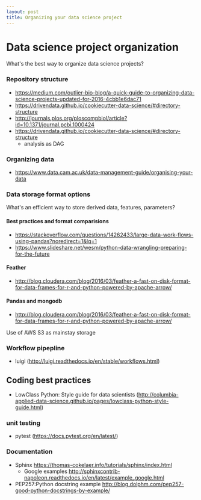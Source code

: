 ```yaml
---
layout: post 
title: Organizing your data science project 
---
```


# Data science project organization 
What's the best way to organize data science projects? 
### Repository structure
- <https://medium.com/outlier-bio-blog/a-quick-guide-to-organizing-data-science-projects-updated-for-2016-4cbb1e6dac71>
- https://drivendata.github.io/cookiecutter-data-science/#directory-structure  
- http://journals.plos.org/ploscompbiol/article?id=10.1371/journal.pcbi.1000424
- https://drivendata.github.io/cookiecutter-data-science/#directory-structure
  - analysis as DAG

### Organizing data 
- https://www.data.cam.ac.uk/data-management-guide/organising-your-data

### Data storage format options 
What's an efficient way to store derived data, features, parameters? 

#### Best practices and format comparisions
- https://stackoverflow.com/questions/14262433/large-data-work-flows-using-pandas?noredirect=1&lq=1  
- https://www.slideshare.net/wesm/python-data-wrangling-preparing-for-the-future  

#### Feather 
- http://blog.cloudera.com/blog/2016/03/feather-a-fast-on-disk-format-for-data-frames-for-r-and-python-powered-by-apache-arrow/  

#### Pandas and mongodb 
- http://blog.cloudera.com/blog/2016/03/feather-a-fast-on-disk-format-for-data-frames-for-r-and-python-powered-by-apache-arrow/  

Use of AWS S3 as mainstay storage 

### Workflow pipepline 
- luigi (http://luigi.readthedocs.io/en/stable/workflows.html)

## Coding best practices 
- LowClass Python: Style guide for data scientists (http://columbia-applied-data-science.github.io/pages/lowclass-python-style-guide.html) 

### unit testing
- pytest (https://docs.pytest.org/en/latest/)
### Documentation  
- Sphinx  https://thomas-cokelaer.info/tutorials/sphinx/index.html  
  - Google examples http://sphinxcontrib-napoleon.readthedocs.io/en/latest/example_google.html  
- PEP257:Python docstring example http://blog.dolphm.com/pep257-good-python-docstrings-by-example/ 
